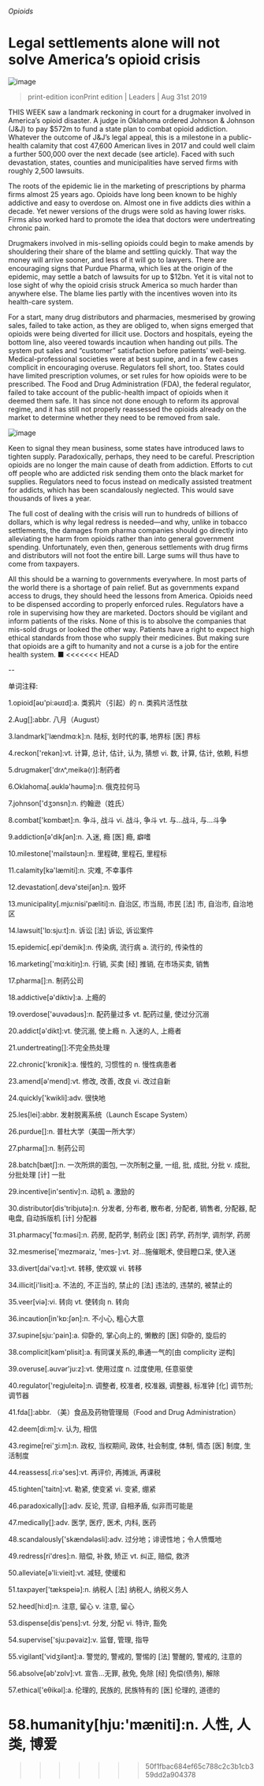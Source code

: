 ###### Opioids
# Legal settlements alone will not solve America’s opioid crisis 
![image](images/20190831_LDP502.jpg) 
> print-edition iconPrint edition | Leaders | Aug 31st 2019 
THIS WEEK saw a landmark reckoning in court for a drugmaker involved in America’s opioid disaster. A judge in Oklahoma ordered Johnson & Johnson (J&J) to pay $572m to fund a state plan to combat opioid addiction. Whatever the outcome of J&J’s legal appeal, this is a milestone in a public-health calamity that cost 47,600 American lives in 2017 and could well claim a further 500,000 over the next decade (see article). Faced with such devastation, states, counties and municipalities have served firms with roughly 2,500 lawsuits. 
The roots of the epidemic lie in the marketing of prescriptions by pharma firms almost 25 years ago. Opioids have long been known to be highly addictive and easy to overdose on. Almost one in five addicts dies within a decade. Yet newer versions of the drugs were sold as having lower risks. Firms also worked hard to promote the idea that doctors were undertreating chronic pain. 
Drugmakers involved in mis-selling opioids could begin to make amends by shouldering their share of the blame and settling quickly. That way the money will arrive sooner, and less of it will go to lawyers. There are encouraging signs that Purdue Pharma, which lies at the origin of the epidemic, may settle a batch of lawsuits for up to $12bn. Yet it is vital not to lose sight of why the opioid crisis struck America so much harder than anywhere else. The blame lies partly with the incentives woven into its health-care system. 
For a start, many drug distributors and pharmacies, mesmerised by growing sales, failed to take action, as they are obliged to, when signs emerged that opioids were being diverted for illicit use. Doctors and hospitals, eyeing the bottom line, also veered towards incaution when handing out pills. The system put sales and “customer” satisfaction before patients’ well-being. Medical-professional societies were at best supine, and in a few cases complicit in encouraging overuse. Regulators fell short, too. States could have limited prescription volumes, or set rules for how opioids were to be prescribed. The Food and Drug Administration (FDA), the federal regulator, failed to take account of the public-health impact of opioids when it deemed them safe. It has since not done enough to reform its approval regime, and it has still not properly reassessed the opioids already on the market to determine whether they need to be removed from sale. 
![image](images/20190831_LDC979.png) 
Keen to signal they mean business, some states have introduced laws to tighten supply. Paradoxically, perhaps, they need to be careful. Prescription opioids are no longer the main cause of death from addiction. Efforts to cut off people who are addicted risk sending them onto the black market for supplies. Regulators need to focus instead on medically assisted treatment for addicts, which has been scandalously neglected. This would save thousands of lives a year. 
The full cost of dealing with the crisis will run to hundreds of billions of dollars, which is why legal redress is needed—and why, unlike in tobacco settlements, the damages from pharma companies should go directly into alleviating the harm from opioids rather than into general government spending. Unfortunately, even then, generous settlements with drug firms and distributors will not foot the entire bill. Large sums will thus have to come from taxpayers. 
All this should be a warning to governments everywhere. In most parts of the world there is a shortage of pain relief. But as governments expand access to drugs, they should heed the lessons from America. Opioids need to be dispensed according to properly enforced rules. Regulators have a role in supervising how they are marketed. Doctors should be vigilant and inform patients of the risks. None of this is to absolve the companies that mis-sold drugs or looked the other way. Patients have a right to expect high ethical standards from those who supply their medicines. But making sure that opioids are a gift to humanity and not a curse is a job for the entire health system. ■ 
<<<<<<< HEAD
-- 
 单词注释:
1.opioid[əʊ'pi:əʊɪd]:a. 类鸦片（引起）的 n. 类鸦片活性肽 
2.Aug[]:abbr. 八月（August） 
3.landmark['lændmɑ:k]:n. 陆标, 划时代的事, 地界标 [医] 界标 
4.reckon['rekәn]:vt. 计算, 总计, 估计, 认为, 猜想 vi. 数, 计算, 估计, 依赖, 料想 
5.drugmaker['drʌ^,meikә(r)]:制药者 
6.Oklahoma[.әuklә'hәumә]:n. 俄克拉何马 
7.johnson['dʒɔnsn]:n. 约翰逊（姓氏） 
8.combat['kɒmbæt]:n. 争斗, 战斗 vi. 战斗, 争斗 vt. 与...战斗, 与...斗争 
9.addiction[ә'dikʃәn]:n. 入迷, 瘾 [医] 瘾, 癖嗜 
10.milestone['mailstәun]:n. 里程碑, 里程石, 里程标 
11.calamity[kә'læmiti]:n. 灾难, 不幸事件 
12.devastation[.devә'steiʃәn]:n. 毁坏 
13.municipality[.mju:nisi'pæliti]:n. 自治区, 市当局, 市民 [法] 市, 自治市, 自治地区 
14.lawsuit['lɒ:sju:t]:n. 诉讼 [法] 诉讼, 诉讼案件 
15.epidemic[.epi'demik]:n. 传染病, 流行病 a. 流行的, 传染性的 
16.marketing['mɑ:kitiŋ]:n. 行销, 买卖 [经] 推销, 在市场买卖, 销售 
17.pharma[]:n. 制药公司 
18.addictive[ә'diktiv]:a. 上瘾的 
19.overdose['әuvәdәus]:n. 配药量过多 vt. 配药过量, 使过分沉溺 
20.addict[ә'dikt]:vt. 使沉溺, 使上瘾 n. 入迷的人, 上瘾者 
21.undertreating[]:不完全热处理 
22.chronic['krɒnik]:a. 慢性的, 习惯性的 n. 慢性病患者 
23.amend[ә'mend]:vt. 修改, 改善, 改良 vi. 改过自新 
24.quickly['kwikli]:adv. 很快地 
25.les[lei]:abbr. 发射脱离系统（Launch Escape System） 
26.purdue[]:n. 普杜大学（美国一所大学） 
27.pharma[]:n. 制药公司 
28.batch[bætʃ]:n. 一次所烘的面包, 一次所制之量, 一组, 批, 成批, 分批 v. 成批, 分批处理 [计] 一批 
29.incentive[in'sentiv]:n. 动机 a. 激励的 
30.distributor[dis'tribjutә]:n. 分发者, 分布者, 散布者, 分配者, 销售者, 分配器, 配电盘, 自动拆版机 [计] 分配器 
31.pharmacy['fɑ:mәsi]:n. 药房, 配药学, 制药业 [医] 药学, 药剂学, 调剂学, 药房 
32.mesmerise['mezmәraiz, 'mes-]:vt. 对...施催眠术, 使目瞪口呆, 使入迷 
33.divert[dai'vә:t]:vt. 转移, 使欢娱 vi. 转移 
34.illicit[i'lisit]:a. 不法的, 不正当的, 禁止的 [法] 违法的, 违禁的, 被禁止的 
35.veer[viә]:vi. 转向 vt. 使转向 n. 转向 
36.incaution[in'kɒ:ʃәn]:n. 不小心, 粗心大意 
37.supine[sju:'pain]:a. 仰卧的, 掌心向上的, 懒散的 [医] 仰卧的, 旋后的 
38.complicit[kәm'plisit]:a. 有同谋关系的,串通一气的[由 complicity 逆构] 
39.overuse[.әuvәr'ju:z]:vt. 使用过度 n. 过度使用, 任意驱使 
40.regulator['regjuleitә]:n. 调整者, 校准者, 校准器, 调整器, 标准钟 [化] 调节剂; 调节器 
41.fda[]:abbr. （美）食品及药物管理局（Food and Drug Administration） 
42.deem[di:m]:v. 认为, 相信 
43.regime[rei'ʒi:m]:n. 政权, 当权期间, 政体, 社会制度, 体制, 情态 [医] 制度, 生活制度 
44.reassess[.ri:ә'ses]:vt. 再评价, 再摊派, 再课税 
45.tighten['taitn]:vt. 勒紧, 使变紧 vi. 变紧, 绷紧 
46.paradoxically[]:adv. 反论, 荒谬, 自相矛盾, 似非而可能是 
47.medically[]:adv. 医学, 医疗, 医术, 内科, 医药 
48.scandalously['skændələsli]:adv. 过分地；诽谤性地；令人愤慨地 
49.redress[ri'dres]:n. 赔偿, 补救, 矫正 vt. 纠正, 赔偿, 救济 
50.alleviate[ә'li:vieit]:vt. 减轻, 使缓和 
51.taxpayer['tækspeiә]:n. 纳税人 [法] 纳税人, 纳税义务人 
52.heed[hi:d]:n. 注意, 留心 v. 注意, 留心 
53.dispense[dis'pens]:vt. 分发, 分配 vi. 特许, 豁免 
54.supervise['sju:pәvaiz]:v. 监督, 管理, 指导 
55.vigilant['vidʒilәnt]:a. 警觉的, 警戒的, 警惕的 [法] 警醒的, 警戒的, 注意的 
56.absolve[әb'zɒlv]:vt. 宣告...无罪, 赦免, 免除 [经] 免偿(债务), 解除 
57.ethical['eθikәl]:a. 伦理的, 民族的, 民族特有的 [医] 伦理的, 道德的 
58.humanity[hju:'mæniti]:n. 人性, 人类, 博爱 
=======
>>>>>>> 50f1fbac684ef65c788c2c3b1cb359dd2a904378
